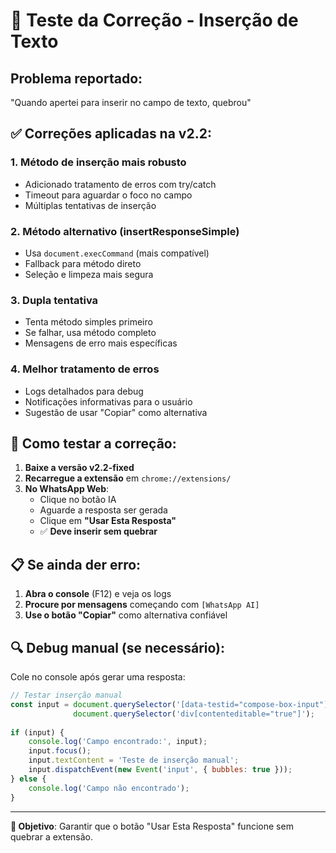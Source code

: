 # 🔧 Teste da Correção - Inserção de Texto

## Problema reportado: 
"Quando apertei para inserir no campo de texto, quebrou"

## ✅ Correções aplicadas na v2.2:

### 1. **Método de inserção mais robusto**
- Adicionado tratamento de erros com try/catch
- Timeout para aguardar o foco no campo
- Múltiplas tentativas de inserção

### 2. **Método alternativo (insertResponseSimple)**
- Usa `document.execCommand` (mais compatível)
- Fallback para método direto
- Seleção e limpeza mais segura

### 3. **Dupla tentativa**
- Tenta método simples primeiro
- Se falhar, usa método completo
- Mensagens de erro mais específicas

### 4. **Melhor tratamento de erros**
- Logs detalhados para debug
- Notificações informativas para o usuário
- Sugestão de usar "Copiar" como alternativa

## 🧪 Como testar a correção:

1. **Baixe a versão v2.2-fixed**
2. **Recarregue a extensão** em `chrome://extensions/`
3. **No WhatsApp Web**:
   - Clique no botão IA
   - Aguarde a resposta ser gerada
   - Clique em **"Usar Esta Resposta"**
   - ✅ **Deve inserir sem quebrar**

## 📋 Se ainda der erro:

1. **Abra o console** (F12) e veja os logs
2. **Procure por mensagens** começando com `[WhatsApp AI]`
3. **Use o botão "Copiar"** como alternativa confiável

## 🔍 Debug manual (se necessário):

Cole no console após gerar uma resposta:

```javascript
// Testar inserção manual
const input = document.querySelector('[data-testid="compose-box-input"]') || 
              document.querySelector('div[contenteditable="true"]');
              
if (input) {
    console.log('Campo encontrado:', input);
    input.focus();
    input.textContent = 'Teste de inserção manual';
    input.dispatchEvent(new Event('input', { bubbles: true }));
} else {
    console.log('Campo não encontrado');
}
```

---

**🎯 Objetivo**: Garantir que o botão "Usar Esta Resposta" funcione sem quebrar a extensão.